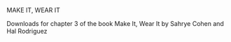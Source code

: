 MAKE IT, WEAR IT

Downloads for chapter 3 of the book Make It, Wear It by Sahrye Cohen and Hal Rodriguez